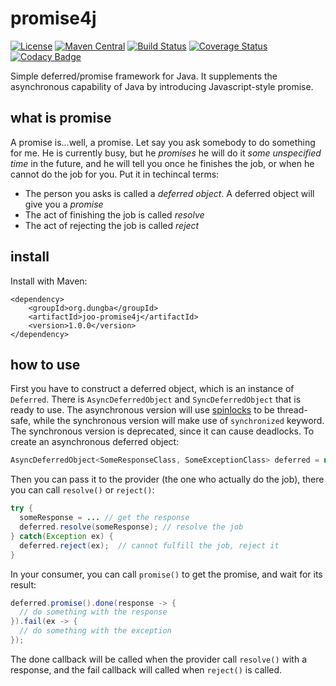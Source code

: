 # promise4j

[![License](https://img.shields.io/github/license/dungba88/promise4j.svg?maxAge=2592000)](LICENSE)
[![Maven Central](https://img.shields.io/maven-central/v/org.dungba/joo-promise4j.svg?maxAge=2592000)](http://mvnrepository.com/artifact/org.dungba/joo-promise4j)
[![Build Status](https://travis-ci.org/dungba88/promise4j.svg?branch=master)](https://travis-ci.org/dungba88/promise4j)
[![Coverage Status](https://coveralls.io/repos/github/dungba88/promise4j/badge.svg?branch=master)](https://coveralls.io/github/dungba88/promise4j?branch=master)
[![Codacy Badge](https://api.codacy.com/project/badge/Grade/e9ed4ade5bed42c5a711db92b5288ffc)](https://www.codacy.com/app/dungba88/promise4j?utm_source=github.com&amp;utm_medium=referral&amp;utm_content=dungba88/promise4j&amp;utm_campaign=Badge_Grade)

Simple deferred/promise framework for Java. It supplements the asynchronous capability of Java by introducing Javascript-style promise.

## what is promise

A promise is...well, a promise. Let say you ask somebody to do something for me. He is currently busy, but he *promises* he will do it *some unspecified time* in the future, and he will tell you once he finishes the job, or when he cannot do the job for you. Put it in techincal terms:

- The person you asks is called a *deferred object*. A deferred object will give you a *promise*
- The act of finishing the job is called *resolve*
- The act of rejecting the job is called *reject*

## install

Install with Maven:

```
<dependency>
    <groupId>org.dungba</groupId>
    <artifactId>joo-promise4j</artifactId>
    <version>1.0.0</version>
</dependency>
```

## how to use

First you have to construct a deferred object, which is an instance of `Deferred`. There is `AsyncDeferredObject` and `SyncDeferredObject` that is ready to use. The asynchronous version will use [spinlocks](https://en.wikipedia.org/wiki/Spinlock) to be thread-safe, while the synchronous version will make use of `synchronized` keyword. The synchronous version is deprecated, since it can cause deadlocks. To create an asynchronous deferred object:

```java
AsyncDeferredObject<SomeResponseClass, SomeExceptionClass> deferred = new AsyncDeferredObject<>();
```

Then you can pass it to the provider (the one who actually do the job), there you can call `resolve()` or `reject()`:

```java
try {
  someResponse = ... // get the response
  deferred.resolve(someResponse); // resolve the job
} catch(Exception ex) {
  deferred.reject(ex);  // cannot fulfill the job, reject it
}
```

In your consumer, you can call `promise()` to get the promise, and wait for its result:

```java
deferred.promise().done(response -> {
  // do something with the response
}).fail(ex -> {
  // do something with the exception
});
```

The done callback will be called when the provider call `resolve()` with a response, and the fail callback will called when `reject()` is called.
